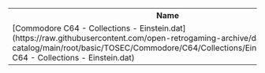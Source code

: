 <table>
<tr><th>Name</th><th>Size</th></tr>
<tr><td>
[Commodore C64 - Collections - Einstein.dat](https://raw.githubusercontent.com/open-retrogaming-archive/dat-catalog/main/root/basic/TOSEC/Commodore/C64/Collections/Einstein/Commodore C64 - Collections - Einstein.dat)
</td><td>958587</td></tr>
</table>
